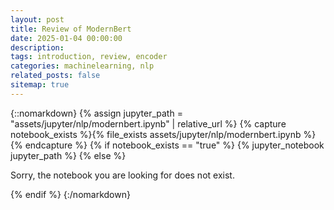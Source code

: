 ```yaml
---
layout: post
title: Review of ModernBert
date: 2025-01-04 00:00:00
description:
tags: introduction, review, encoder 
categories: machinelearning, nlp
related_posts: false
sitemap: true
---
```


{::nomarkdown}
{% assign jupyter_path = "assets/jupyter/nlp/modernbert.ipynb" | relative_url %}
{% capture notebook_exists %}{% file_exists assets/jupyter/nlp/modernbert.ipynb %}{% endcapture %}
{% if notebook_exists == "true" %}
    {% jupyter_notebook jupyter_path %}
{% else %}
    <p>Sorry, the notebook you are looking for does not exist.</p>
{% endif %}
{:/nomarkdown}